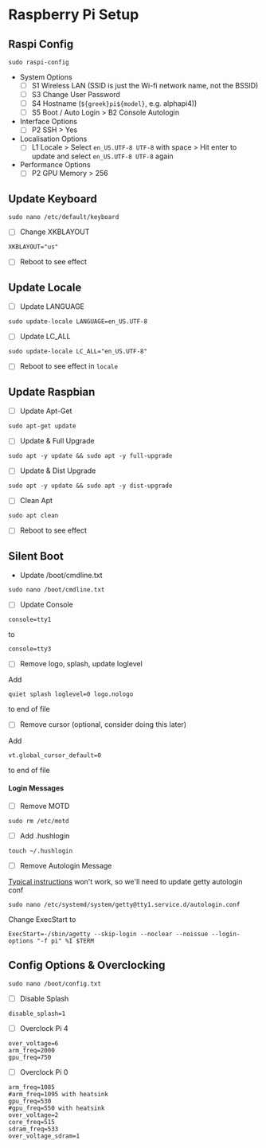 # Raspberry Pi Setup

## Raspi Config
```
sudo raspi-config
```
- System Options
  - [ ] S1 Wireless LAN (SSID is just the Wi-fi network name, not the BSSID)
  - [ ] S3 Change User Password
  - [ ] S4 Hostname (`${greek}pi${model}`, e.g. alphapi4))
  - [ ] S5 Boot / Auto Login > B2 Console Autologin
- Interface Options
  - [ ] P2 SSH > Yes
- Localisation Options
  - [ ] L1 Locale > Select `en_US.UTF-8 UTF-8` with space > Hit enter to update and select `en_US.UTF-8 UTF-8` again
- Performance Options
  - [ ] P2 GPU Memory > 256

## Update Keyboard
```
sudo nano /etc/default/keyboard
```
- [ ] Change XKBLAYOUT
```
XKBLAYOUT="us"
```
- [ ] Reboot to see effect

## Update Locale
- [ ] Update LANGUAGE
```
sudo update-locale LANGUAGE=en_US.UTF-8
```
- [ ] Update LC_ALL
```
sudo update-locale LC_ALL="en_US.UTF-8"
```
- [ ] Reboot to see effect in `locale`

## Update Raspbian

- [ ] Update Apt-Get
```
sudo apt-get update
```
- [ ] Update & Full Upgrade
```
sudo apt -y update && sudo apt -y full-upgrade
```
- [ ] Update & Dist Upgrade
```
sudo apt -y update && sudo apt -y dist-upgrade
```
- [ ] Clean Apt
```
sudo apt clean
```
- [ ] Reboot to see effect

## Silent Boot
- Update /boot/cmdline.txt
```
sudo nano /boot/cmdline.txt
```
- [ ] Update Console
```
console=tty1
```
to
```
console=tty3
```
- [ ] Remove logo, splash, update loglevel

Add
```
quiet splash loglevel=0 logo.nologo
```
to end of file
- [ ] Remove cursor (optional, consider doing this later)

Add
```
vt.global_cursor_default=0
```
to end of file
#### Login Messages
- [ ] Remove MOTD
```
sudo rm /etc/motd
```
- [ ] Add .hushlogin
```
touch ~/.hushlogin
```
- [ ] Remove Autologin Message

[Typical instructions](https://raspberrypi.stackexchange.com/questions/59310/remove-boot-messages-all-text-in-jessie) won't work, so we'll need to update getty autologin conf
```
sudo nano /etc/systemd/system/getty@tty1.service.d/autologin.conf
```
Change ExecStart to
```
ExecStart=-/sbin/agetty --skip-login --noclear --noissue --login-options "-f pi" %I $TERM
```
## Config Options & Overclocking
```
sudo nano /boot/config.txt
```
- [ ] Disable Splash
```
disable_splash=1
```
- [ ] Overclock Pi 4
```
over_voltage=6
arm_freq=2000
gpu_freq=750
```
- [ ] Overclock Pi 0
```
arm_freq=1085
#arm_freq=1095 with heatsink
gpu_freq=530
#gpu_freq=550 with heatsink
over_voltage=2
core_freq=515
sdram_freq=533
over_voltage_sdram=1
```

